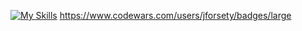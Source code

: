 
[![My Skills](https://skillicons.dev/icons?i=py,django,html,css,postman,sqlite,linux,git,github)](https://skillicons.dev)
https://www.codewars.com/users/jforsety/badges/large



